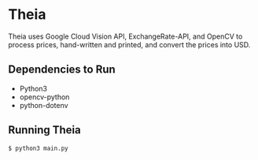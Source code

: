 # Theia

Theia uses Google Cloud Vision API, ExchangeRate-API, and OpenCV to process prices, hand-written and printed, and convert the prices into USD.

## Dependencies to Run

- Python3
- opencv-python
- python-dotenv

## Running Theia

```bash
$ python3 main.py
```
